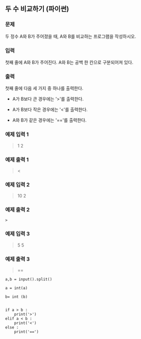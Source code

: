 ## 두 수 비교하기 (파이썬)

### 문제
두 정수 A와 B가 주어졌을 때, A와 B를 비교하는 프로그램을 작성하시오.


### 입력
첫째 줄에 A와 B가 주어진다. A와 B는 공백 한 칸으로 구분되어져 있다.

### 출력

첫째 줄에 다음 세 가지 중 하나를 출력한다.

- A가 B보다 큰 경우에는 '>'를 출력한다.

- A가 B보다 작은 경우에는 '<'를 출력한다.

- A와 B가 같은 경우에는 '=='를 출력한다.

### 예제 입력 1
>1 2



### 예제 출력 1

><

### 예제 입력 2
>10 2


### 예제 출력 2 
`>`

### 예제 입력 3
> 5 5


### 예제 출력 3
>==



```shell
a,b = input().split()

a = int(a)

b= int (b)


if a > b :
    print('>')
elif a < b :
    print('<')
else :
    print('==')

```


